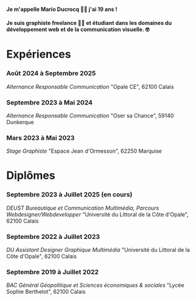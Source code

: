 #### Je m'appelle Mario Ducrocq 🧑‍💻 j'ai **19 ans** !
#### Je suis __graphiste freelance__ 👨‍🎨 et étudiant dans les domaines du **développement web** et de la **communication visuelle**. 🤓

# Expériences
### Août 2024 à Septembre 2025
*Alternance Responsable Communication*
"Opale CE", 62100 Calais

### Septembre 2023 à Mai 2024
*Alternance Responsable Communication*
"Oser sa Chance", 59140 Dunkerque

### Mars 2023 à Mai 2023
*Stage Graphiste*
"Espace Jean d'Ormesson", 62250 Marquise


# Diplômes
### Septembre 2023 à Juillet 2025 (en cours)
*DEUST Bureautique et Communication Multimédia, Parcours Webdesigner/Webdevelopper*
"Université du Littoral de la Côte d'Opale", 62100 Calais

### Septembre 2022 à Juillet 2023
*DU Assistant Designer Graphique Multimédia*
"Université du Littoral de la Côte d'Opale", 62100 Calais

### Septembre 2019 à Juillet 2022
*BAC Général Géopolitique et Sciences économiques & sociales*
"Lycée Sophie Berthelot", 62100 Calais
